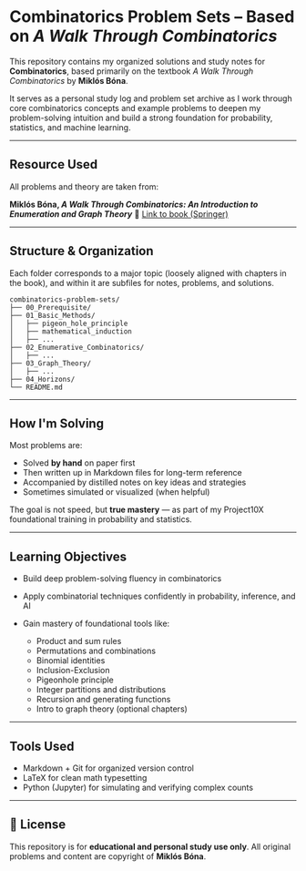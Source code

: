 # Combinatorics Problem Sets – Based on *A Walk Through Combinatorics*

This repository contains my organized solutions and study notes for **Combinatorics**, based primarily on the textbook
*A Walk Through Combinatorics* by **Miklós Bóna**.

It serves as a personal study log and problem set archive as I work through core combinatorics concepts and example problems to deepen my problem-solving intuition and build a strong foundation for probability, statistics, and machine learning.

---

## Resource Used

All problems and theory are taken from:

**Miklós Bóna, *A Walk Through Combinatorics: An Introduction to Enumeration and Graph Theory***
🔗 [Link to book (Springer)](https://link.springer.com/book/10.1007/978-3-030-56864-7)

---

## Structure & Organization

Each folder corresponds to a major topic (loosely aligned with chapters in the book), and within it are subfiles for notes, problems, and solutions.

```
combinatorics-problem-sets/
├── 00_Prerequisite/
├── 01_Basic_Methods/
│   ├── pigeon_hole_principle
│   ├── mathematical_induction
│   ├── ...
├── 02_Enumerative_Combinatorics/
│   ├── ...
├── 03_Graph_Theory/
│   ├── ...
├── 04_Horizons/
└── README.md
```

---

## How I'm Solving

Most problems are:

* Solved **by hand** on paper first
* Then written up in Markdown files for long-term reference
* Accompanied by distilled notes on key ideas and strategies
* Sometimes simulated or visualized (when helpful)

The goal is not speed, but **true mastery** — as part of my Project10X foundational training in probability and statistics.

---

## Learning Objectives

* Build deep problem-solving fluency in combinatorics
* Apply combinatorial techniques confidently in probability, inference, and AI
* Gain mastery of foundational tools like:

  * Product and sum rules
  * Permutations and combinations
  * Binomial identities
  * Inclusion-Exclusion
  * Pigeonhole principle
  * Integer partitions and distributions
  * Recursion and generating functions
  * Intro to graph theory (optional chapters)

---

## Tools Used

* Markdown + Git for organized version control
* LaTeX for clean math typesetting
* Python (Jupyter) for simulating and verifying complex counts

---

## 📜 License

This repository is for **educational and personal study use only**.
All original problems and content are copyright of **Miklós Bóna**.
